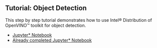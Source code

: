 ## Tutorial: Object Detection

This step by step tutorial demonstrates how to use Intel® Distribution of OpenVINO™ toolkit for object detection.

- [Jupyter* Notebook](./tutorial_object_detection_ssd.ipynb)
- [Already completed Jupyter* Notebook](./tutorial_object_detection_ssd_completed.ipynb)
